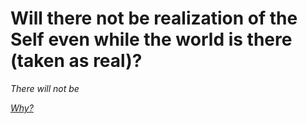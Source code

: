 # Will there not be realization of the Self even while the world is there (taken as real)?

_There will not be_

[_Why?_](Question6.md)
